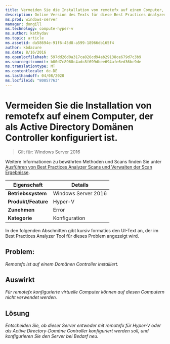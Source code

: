 ```yaml
---
title: Vermeiden Sie die Installation von remotefx auf einem Computer, der als Active Directory Domänen Controller konfiguriert ist.
description: Online Version des Texts für diese Best Practices Analyzer Regel.
ms.prod: windows-server
manager: dongill
ms.technology: compute-hyper-v
ms.author: kathydav
ms.topic: article
ms.assetid: da58694e-91f6-45d8-a599-18966db165f4
author: kbdazure
ms.date: 8/16/2016
ms.openlocfilehash: 597dd26d0a317ca026cd94ab29138ce679d7c3b9
ms.sourcegitcommit: b00d7c8968c4adc8f699dbee694afe6ed36bc9de
ms.translationtype: MT
ms.contentlocale: de-DE
ms.lasthandoff: 04/08/2020
ms.locfileid: "80857763"
---
```

# <a name="avoid-installing-remotefx-on-a-computer-that-is-configured-as-an-active-directory-domain-controller"></a>Vermeiden Sie die Installation von remotefx auf einem Computer, der als Active Directory Domänen Controller konfiguriert ist.

>Gilt für: Windows Server 2016

Weitere Informationen zu bewährten Methoden und Scans finden Sie unter [Ausführen von Best Practices Analyzer Scans und Verwalten der Scan Ergebnisse](https://go.microsoft.com/fwlink/p/?LinkID=223177).  
  
|Eigenschaft|Details|  
|-|-|  
|**Betriebssystem**|Windows Server 2016|  
|**Produkt/Feature**|Hyper-V|  
|**Zunehmen**|Error|  
|**Kategorie**|Konfiguration|  
  
In den folgenden Abschnitten gibt kursiv formatics den UI-Text an, der im Best Practices Analyzer Tool für dieses Problem angezeigt wird.  
  
## <a name="issue"></a>**Problem:**  
*Remotefx ist auf einem Domänen Controller installiert.*  
  
## <a name="impact"></a>**Auswirkt**  
*Für remotefx konfigurierte virtuelle Computer können auf diesen Computern nicht verwendet werden.*  
  
## <a name="resolution"></a>**Lösung**  
*Entscheiden Sie, ob dieser Server entweder mit remotefx für Hyper-V oder als Active Directory-Domäne Controller konfiguriert werden soll, und konfigurieren Sie den Server bei Bedarf neu.*  
  


